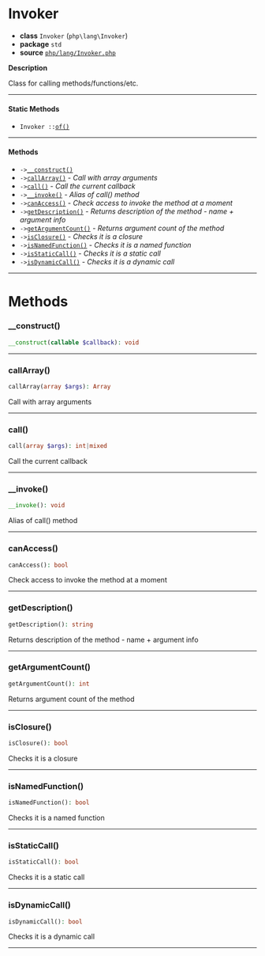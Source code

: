 # Invoker

- **class** `Invoker` (`php\lang\Invoker`)
- **package** `std`
- **source** [`php/lang/Invoker.php`](./src/main/resources/JPHP-INF/sdk/php/lang/Invoker.php)

**Description**

Class for calling methods/functions/etc.

---

#### Static Methods

- `Invoker ::`[`of()`](#method-of)

---

#### Methods

- `->`[`__construct()`](#method-__construct)
- `->`[`callArray()`](#method-callarray) - _Call with array arguments_
- `->`[`call()`](#method-call) - _Call the current callback_
- `->`[`__invoke()`](#method-__invoke) - _Alias of call() method_
- `->`[`canAccess()`](#method-canaccess) - _Check access to invoke the method at a moment_
- `->`[`getDescription()`](#method-getdescription) - _Returns description of the method - name + argument info_
- `->`[`getArgumentCount()`](#method-getargumentcount) - _Returns argument count of the method_
- `->`[`isClosure()`](#method-isclosure) - _Checks it is a closure_
- `->`[`isNamedFunction()`](#method-isnamedfunction) - _Checks it is a named function_
- `->`[`isStaticCall()`](#method-isstaticcall) - _Checks it is a static call_
- `->`[`isDynamicCall()`](#method-isdynamiccall) - _Checks it is a dynamic call_

---
# Methods

<a name="method-__construct"></a>

### __construct()
```php
__construct(callable $callback): void
```

---

<a name="method-callarray"></a>

### callArray()
```php
callArray(array $args): Array
```
Call with array arguments

---

<a name="method-call"></a>

### call()
```php
call(array $args): int|mixed
```
Call the current callback

---

<a name="method-__invoke"></a>

### __invoke()
```php
__invoke(): void
```
Alias of call() method

---

<a name="method-canaccess"></a>

### canAccess()
```php
canAccess(): bool
```
Check access to invoke the method at a moment

---

<a name="method-getdescription"></a>

### getDescription()
```php
getDescription(): string
```
Returns description of the method - name + argument info

---

<a name="method-getargumentcount"></a>

### getArgumentCount()
```php
getArgumentCount(): int
```
Returns argument count of the method

---

<a name="method-isclosure"></a>

### isClosure()
```php
isClosure(): bool
```
Checks it is a closure

---

<a name="method-isnamedfunction"></a>

### isNamedFunction()
```php
isNamedFunction(): bool
```
Checks it is a named function

---

<a name="method-isstaticcall"></a>

### isStaticCall()
```php
isStaticCall(): bool
```
Checks it is a static call

---

<a name="method-isdynamiccall"></a>

### isDynamicCall()
```php
isDynamicCall(): bool
```
Checks it is a dynamic call

---
